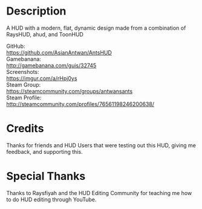 # Description

A HUD with a modern, flat, dynamic design made from a combination of RaysHUD, ahud, and ToonHUD  
  
GitHub:  
<https://github.com/AsianAntwan/AntsHUD>  
Gamebanana:  
<http://gamebanana.com/guis/32745>  
Screenshots:  
<https://imgur.com/a/rHpj0ys>  
Steam Group:  
<https://steamcommunity.com/groups/antwansants>  
Steam Profile:  
<http://steamcommunity.com/profiles/76561198246200638/>

# Credits

Thanks for friends and HUD Users that were testing out this HUD, giving me feedback, and supporting this.

# Special Thanks

Thanks to Raysfiyah and the HUD Editing Community for teaching me how to do HUD editing through YouTube.
